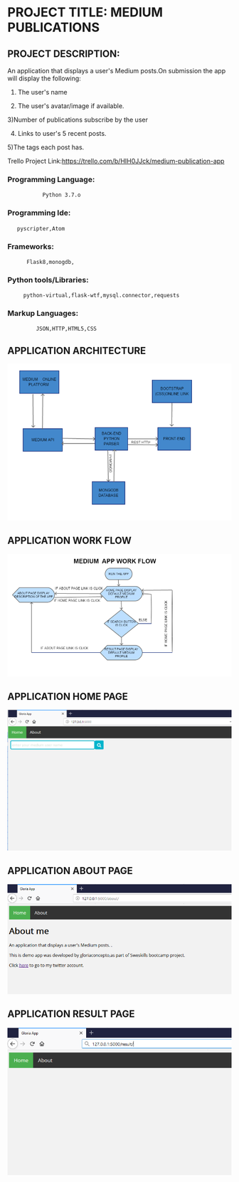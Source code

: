 # PROJECT TITLE:  MEDIUM PUBLICATIONS

## PROJECT DESCRIPTION:
An application that displays a user's Medium posts.On submission the app will display
the following:
1) The user's name

2) The user's avatar/image if available.

3)Number of publications subscribe by the user
 
4) Links to user's 5 recent posts.

5)The tags each post has.


Trello Project Link:https://trello.com/b/HIH0JJck/medium-publication-app


### Programming Language:
               
               Python 3.7.o

### Programming Ide:

       pyscripter,Atom

### Frameworks:
          
          Flask8,monogdb,

### Python tools/Libraries: 

         python-virtual,flask-wtf,mysql.connector,requests

### Markup Languages: 
             
             JSON,HTTP,HTML5,CSS

## APPLICATION ARCHITECTURE

![alt text](MediumAppArchitecture.PNG "APPLICATION ARCHITECTURE")

## APPLICATION WORK FLOW

![alt text](MediumAppWorkFlow.PNG "ARCHITECTURE WORK FLOW")

## APPLICATION HOME PAGE

![alt text](MediumAppHomePage.PNG "ARCHITECTURE HOME PAGE")

## APPLICATION ABOUT PAGE

![alt text](MediumAppAboutPage.PNG "ARCHITECTURE ABOUT PAGE")

## APPLICATION RESULT PAGE

![alt text](MediumAppResultPage.PNG "ARCHITECTURE RESULT PAGE")


